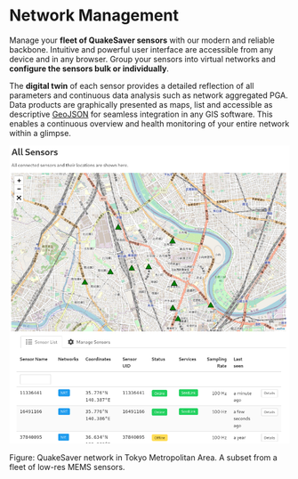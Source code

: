 # Network Management

Manage your **fleet of QuakeSaver sensors** with our modern and reliable backbone. Intuitive and powerful user interface are accessible from any device and in any browser. Group your sensors into virtual networks and **configure the sensors bulk or individually**.

The **digital twin** of each sensor provides a detailed reflection of all parameters and continuous data analysis such as network aggregated PGA. Data products are graphically presented as maps, list and accessible as descriptive [GeoJSON](https://geojson.org/) for seamless integration in any GIS software. This enables a continuous overview and health monitoring of your entire network within a glimpse.

![Network Overview](./network-overview.png)

Figure: QuakeSaver network in Tokyo Metropolitan Area. A subset from a fleet of low-res MEMS sensors.
